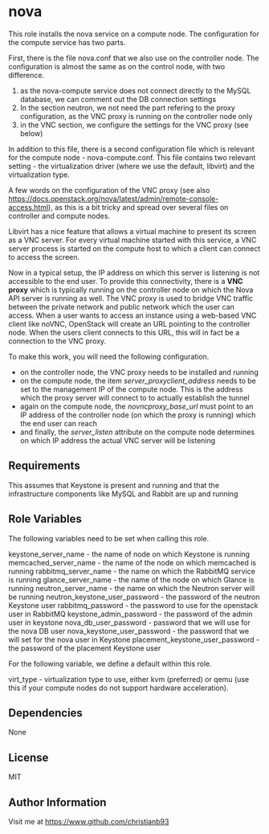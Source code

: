 nova
=========

This role installs the nova service on a compute node. The configuration for the compute service has two parts.

First, there is the file nova.conf that we also use on the controller node. The configuration is almost the same as on the control node, with two difference.

1) as the nova-compute service does not connect directly to the MySQL database, we can comment out the DB connection settings
2) In the section neutron, we not need the part refering to the proxy configuration, as the VNC proxy is running on the controller node only
3) in the VNC section, we configure the settings for the VNC proxy (see below)

In addition to this file, there is a second configuration file which is relevant for the compute node - nova-compute.conf. This file contains two relevant setting - the virtualization driver (where we use the default, libvirt) and the virtualization type.


A few words on the configuration of the VNC proxy (see also https://docs.openstack.org/nova/latest/admin/remote-console-access.html), as this is a bit tricky and spread over several files on controller and compute nodes.

Libvirt has a nice feature that allows a virtual machine to present its screen as a VNC server. For every virtual machine started with this service, a VNC server process is started on the compute host to which a client can connect to access the screen.

Now in a typical setup, the IP address on which this server is listening is not accessible to the end user. To provide this connectivity, there is a **VNC proxy** which is typically running on the controller node on which the Nova API server is running as well. The VNC proxy is used to bridge VNC traffic between the private network and public network which the user can access. When a user wants to access an instance using a web-based VNC client like noVNC, OpenStack will create an URL pointing to the controller node. When the users client connects to this URL, this will in fact be a connection to the VNC proxy.

To make this work, you will need the following configuration.

* on the controller node, the VNC proxy needs to be installed and running
* on the compute node, the item *server_proxyclient_address* needs to be set to the management IP of the compute node. This is the address which the proxy server will connect to to actually establish the tunnel
* again on the compute node, the *novncproxy_base_url* must point to an IP address of the controller node (on which the proxy is running) which the end user can reach
* and finally, the *server_listen* attribute on the compute node determines on which IP address the actual VNC server will be listening

Requirements
------------

This assumes that Keystone is present and running and that the infrastructure components like MySQL and Rabbit are up and running

Role Variables
--------------

The following variables need to be set when calling this role.

keystone_server_name - the name of node on which Keystone is running  
memcached_server_name - the name of the node on which memcached is running
rabbitmq_server_name - the name on which the RabbitMQ service is running
glance_server_name - the name of the node on which Glance is running
neutron_server_name - the name on which the Neutron server will be running
neutron_keystone_user_password - the password of the neutron Keystone user
rabbitmq_password - the password to use for the openstack user in RabbitMQ
keystone_admin_password - the password of the admin user in keystone
nova_db_user_password - password that we will use for the nova DB user
nova_keystone_user_password - the password that we will set for the nova user in Keystone
placement_keystone_user_password - the password of the placement Keystone user


For the following variable, we define a default within this role.

virt_type - virtualization type to use, either kvm (preferred) or qemu (use this if your compute nodes do not support hardware acceleration).

Dependencies
------------

None


License
-------

MIT

Author Information
------------------

Visit me at https://www.github.com/christianb93
